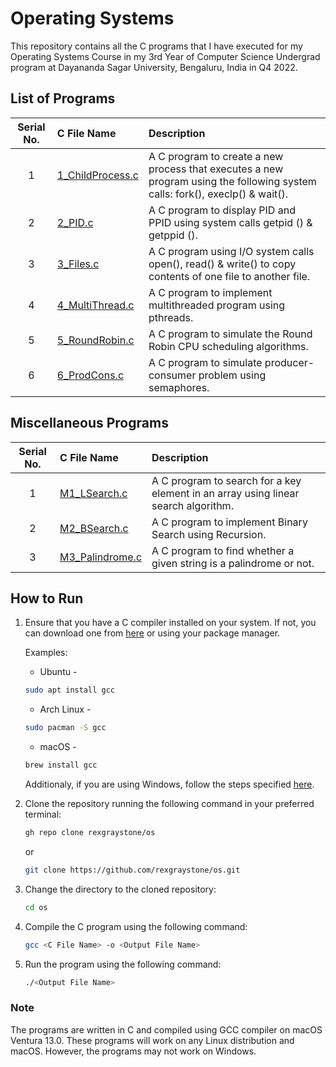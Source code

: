 # Operating Systems

This repository contains all the C programs that I have executed for my Operating Systems Course in my 3rd Year of Computer Science Undergrad program at Dayananda Sagar University, Bengaluru, India in Q4 2022.

## List of Programs

| Serial No. | C File Name | Description |
| :---: | :--- | :--- |
| 1  | [1_ChildProcess.c](https://github.com/rexgraystone/os/blob/master/1_ChildProcess.c)  | A C program to create a new process that executes a new program using the following system calls: fork(), execlp() & wait(). |
| 2  | [2_PID.c](https://github.com/rexgraystone/os/blob/master/2_PID.c)  | A C program to display PID and PPID using system calls getpid () & getppid (). |
| 3  | [3_Files.c](https://github.com/rexgraystone/os/blob/master/3_Files.c)  | A C program using I/O system calls open(), read() & write() to copy contents of one file to another file. |
| 4  | [4_MultiThread.c](https://github.com/rexgraystone/os/blob/master/4_MultiThread.c)  | A C program to implement multithreaded program using pthreads. |
| 5  | [5_RoundRobin.c](https://github.com/rexgraystone/os/blob/master/5_RoundRobin.c)  | A C program to simulate the Round Robin CPU scheduling algorithms. |
| 6  | [6_ProdCons.c](https://github.com/rexgraystone/os/blob/master/6_ProdCons.c)  | A C program to simulate producer-consumer problem using semaphores. |

## Miscellaneous Programs

| Serial No. | C File Name | Description |
| :---: | :--- | :--- |
| 1  | [M1_LSearch.c](https://github.com/rexgraystone/os/blob/master/M1_LSearch.c)  | A C program to search for a key element in an array using linear search algorithm. |
| 2  | [M2_BSearch.c](https://github.com/rexgraystone/os/blob/master/M2_BSearch.c)  | A C program to implement Binary Search using Recursion. |
| 3  | [M3_Palindrome.c](https://github.com/rexgraystone/os/blob/master/M3_Palindrome.c)  | A C program to find whether a given string is a palindrome or not. |

## How to Run

1. Ensure that you have a C compiler installed on your system. If not, you can download one from [here](https://sourceforge.net/projects/mingw/) or using your package manager.

    Examples:
    - Ubuntu -

    ```bash
    sudo apt install gcc
    ```

    - Arch Linux -

    ```bash
    sudo pacman -S gcc
    ```

    - macOS -

    ```bash
    brew install gcc
    ```

    Additionaly, if you are using Windows, follow the steps specified [here](https://www.scaler.com/topics/c/c-compiler-for-windows/).

2. Clone the repository running the following command in your preferred terminal:

    ``` bash
    gh repo clone rexgraystone/os
    ```

    or

    ``` bash
    git clone https://github.com/rexgraystone/os.git
    ```

3. Change the directory to the cloned repository:

    ``` bash
    cd os
    ```

4. Compile the C program using the following command:

    ``` bash
    gcc <C File Name> -o <Output File Name>
    ```

5. Run the program using the following command:

    ``` bash
    ./<Output File Name>
    ```

### Note

The programs are written in C and compiled using GCC compiler on macOS Ventura 13.0.
These programs will work on any Linux distribution and macOS. However, the programs may not work on Windows.
